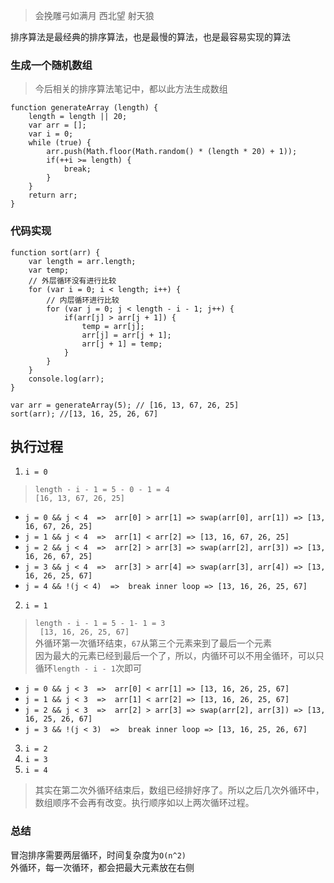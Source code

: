 > 会挽雕弓如满月 西北望 射天狼

排序算法是最经典的排序算法，也是最慢的算法，也是最容易实现的算法

### 生成一个随机数组
> 今后相关的排序算法笔记中，都以此方法生成数组

```
function generateArray (length) {
    length = length || 20;
    var arr = [];
    var i = 0;
    while (true) {
        arr.push(Math.floor(Math.random() * (length * 20) + 1));
        if(++i >= length) {
            break;
        }
    }
    return arr;
}
```

### 代码实现

```
function sort(arr) {
    var length = arr.length;
    var temp;
    // 外层循环没有进行比较
    for (var i = 0; i < length; i++) {
        // 内层循环进行比较
        for (var j = 0; j < length - i - 1; j++) {
            if(arr[j] > arr[j + 1]) {
                temp = arr[j];
                arr[j] = arr[j + 1];
                arr[j + 1] = temp;
            }
        }
    }
    console.log(arr);
}

var arr = generateArray(5); // [16, 13, 67, 26, 25]
sort(arr); //[13, 16, 25, 26, 67]
```

## 执行过程


1. `i = 0`
 
> `length - i - 1 = 5 - 0 - 1 = 4`<br>`[16, 13, 67, 26, 25]`

- `j = 0 && j < 4  =>  arr[0] > arr[1] => swap(arr[0], arr[1]) => [13, 16, 67, 26, 25]`
- `j = 1 && j < 4  =>  arr[1] < arr[2] => [13, 16, 67, 26, 25]`
- `j = 2 && j < 4  =>  arr[2] > arr[3] => swap(arr[2], arr[3]) => [13, 16, 26, 67, 25]`
- `j = 3 && j < 4  =>  arr[3] > arr[4] => swap(arr[3], arr[4]) => [13, 16, 26, 25, 67]`
- `j = 4 && !(j < 4)  =>  break inner loop => [13, 16, 26, 25, 67]`

2. `i = 1`

> `length - i - 1 = 5 - 1- 1 = 3`<br>` [13, 16, 26, 25, 67]`<br>外循环第一次循环结束，`67`从第三个元素来到了最后一个元素<br>因为最大的元素已经到最后一个了，所以，内循环可以不用全循环，可以只循环`length - i - 1`次即可

- `j = 0 && j < 3  =>  arr[0] < arr[1] => [13, 16, 26, 25, 67]`
- `j = 1 && j < 3  =>  arr[1] < arr[2] => [13, 16, 26, 25, 67]`
- `j = 2 && j < 3  =>  arr[2] > arr[3] => swap(arr[2], arr[3]) => [13, 16, 25, 26, 67]`
- `j = 3 && !(j < 3)  =>  break inner loop => [13, 16, 25, 26, 67]`

3. `i = 2`
4. `i = 3`
5. `i = 4`

> 其实在第二次外循环结束后，数组已经排好序了。所以之后几次外循环中，数组顺序不会再有改变。执行顺序如以上两次循环过程。

### 总结

冒泡排序需要两层循环，时间复杂度为`O(n^2)`<br>
外循环，每一次循环，都会把最大元素放在右侧
